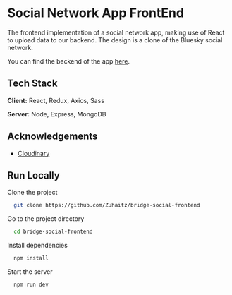 # Social Network App FrontEnd

The frontend implementation of a social network app, making use of React to upload data to our backend.
The design is a clone of the Bluesky social network.

You can find the backend of the app [here](https://github.com/Zuhaitz/bridge-social-backend).

## Tech Stack

**Client:** React, Redux, Axios, Sass

**Server:** Node, Express, MongoDB

## Acknowledgements

- [Cloudinary](https://cloudinary.com)

## Run Locally

Clone the project

```bash
  git clone https://github.com/Zuhaitz/bridge-social-frontend
```

Go to the project directory

```bash
  cd bridge-social-frontend
```

Install dependencies

```bash
  npm install
```

Start the server

```bash
  npm run dev
```
